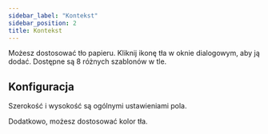 ```yaml
---
sidebar_label: "Kontekst"
sidebar_position: 2
title: Kontekst
---
```


Możesz dostosować tło papieru. Kliknij ikonę tła w oknie dialogowym, aby ją dodać. Dostępne są 8 różnych szablonów w tle.

## Konfiguracja

Szerokość i wysokość są ogólnymi ustawieniami pola.

Dodatkowo, możesz dostosować kolor tła.
